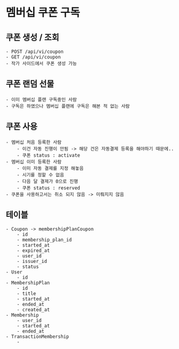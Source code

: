 # 멤버십 쿠폰 구독

## 쿠폰 생성 / 조회
    - POST /api/vi/coupon
    - GET /api/vi/coupon
    - 작가 사이드에서 쿠폰 생성 가능

## 쿠폰 랜덤 선물
    - 이미 멤버십 플랜 구독중인 사람
    - 구독은 하였으나 멤버십 플랜에 구독은 해본 적 없는 사람

## 쿠폰 사용
    - 멤버십 처음 등록한 사람
        - 이건 자동 진행이 안됨 -> 해당 건은 자동결제 등록을 해야하기 때문에..
        - 쿠폰 status : activate 
    - 멤버십 이미 등록한 사람
        - 이미 자동 결제를 지정 해놓음
        - 시기를 정할 수 없음
        - 다음 달 결제가 0으로 진행
        - 쿠폰 status : reserved
    - 쿠폰을 사용하고서는 취소 되지 않음 -> 미뤄지지 않음

## 테이블
    - Coupon -> membershipPlanCoupon
        - id
        - membership_plan_id
        - started_at
        - expired_at
        - user_id
        - issuer_id
        - status
    - User
        - id
    - MembershipPlan
        - id
        - title
        - started_at
        - ended_at
        - created_at
    - Membership
        - user_id
        - started_at
        - ended_at
    - TransactionMembership
        - 
    